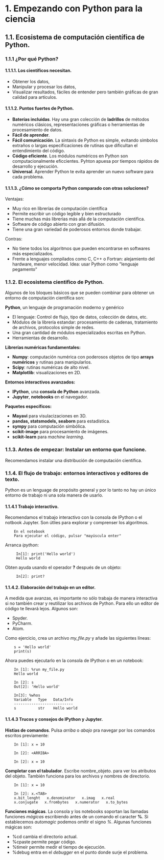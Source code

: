 # 1. Empezando con Python para la ciencia

## 1.1. Ecosistema de computación científica de Python.

### 1.1.1 ¿Por qué Python?

#### 1.1.1.1. Los científicos necesitan.

* Obtener los datos,
* Manipular y procesar los datos,
* Visualizar resultados, fáciles de entender pero también gráficas de gran calidad para artículos.

#### 1.1.1.2. Puntos fuertes de Python.

* **Baterías incluidas**. Hay una gran colección de **ladrillos** de métodos numéricos clásicos, representaciones gráficas o herramientas de procesamiento de datos.
* **Fácil de aprender**.
* **Fácil comunicación**. La sintaxis de Python es simple, evitando símbolos extraños o largas especificaciones de rutinas que dificultan el entendimiento del código.
* **Código eficiente**. Los módulos numéricos en Python son computacionalmente eficcientes. Pyhton apuesa por tiempos rápidos de desarrollo y ejecución.
* **Universal**. Aprender Python te evita aprender un nuevo software para cada problema.

#### 1.1.1.3. ¿Cómo se comporta Python comparado con otras soluciones?

Ventajas:

- Muy rico en librerías de computación científica
- Permite escribir un código legible y bien estructurado
- Tiene muchas más librerias más allá de la computación científica.
- Software de código abierto con gran difusión.
- Tiene una gran variedad de poderosos entornos donde trabajar.

Contras:

- No tiene todos los algoritmos que pueden encontrarse en softwares más especializados.
- Frente a lenguajes compilados como C, C++ o Fortran: alejamiento del
  hardware, menor velocidad. Idea: usar Python como "lenguaje
  pegamento"

### 1.1.2. El ecosistema cientifico de Python.

Algunos de los bloques básicos que se pueden combinar para obtener un entorno de computación científica son:

**Python**, un lenguaje de programación moderno y genérico

* El lenguaje: Control de flujo, tipo de datos, colección de datos, etc.
* Módulos de la librería estandar: procesamiento de cadenas, tratamiento de archivos, protocolos simple de redes.
* Una gran cantidad de módulos especializados escritas en Python.
* Herramientas de desarrollo.

**Librerías numéricas fundamentales:**

* **Numpy**: computación numérica con poderosos objetos de tipo **arrays numéricos** y rutinas para manipularlos.
* **Scipy**: rutinas numéricas de alto nivel.
* **Matplotlib**: visualizaciones en 2D.

**Entornos interactivos avanzados:**

* **IPython**, una **consola de Python** avanzada.
* **Jupyter**, **notebooks** en el navegador.

**Paquetes específicos:**

* **Mayavi** para visulacizaciones en 3D.
* **pandas, statsmodels, seaborn** para estadística.
* **sympy** para computación simbólica.
* **scikit-image** para procesamiento de imágenes.
* **scikit-learn** para *machine learning*.

### 1.1.3. Antes de empezar: Instalar un entorno que funcione.

Recomendamos instalar una distribución de computación científica.


### 1.1.4. El flujo de trabajo: entornos interactivos y editores de texto.

Python es un lenguage de propósito general y por lo tanto no hay un único entorno de trabajo ni una sola manera de usarlo.

#### 1.1.4.1 Trabajo interactivo.

Recomendamos el trabajo interactivo con la consola de IPython o el notbook Jupyter. Son útlies para explorar y comprenser los algoritmos.

        En el notebook
        Para ejecutar el código, pulsar "mayúscula enter"

Arranca *ipython*:

         In[1]: print('Hello world')
         Hello world

Obten ayuda usando el operador **?** después de un objeto:

         In[2]: print?

#### 1.1.4.2. Elaboración del trabajo en un editor.

A medida que avanzas, es importante no sólo trabaja de manera interactiva si no también crear y reutilizar los archivos de Python. Para ello un editor de código te llevará lejos. Algunos son:

* Spyder.
* PyCharm.
* Atom.

Como ejercicio, crea un archivo *my_file.py* y añade las siguientes líneas:

        s = 'Hello world'
        print(s)

Ahora puedes ejecutarlo en la consola de IPython o en un notebook:

        In [1]: %run my_file.py
        Hello world

        In [2]: s
        Out[2]: 'Hello world'

        In[3]: %whos
        Variable   Type   Data/Info
        ---------------------------
        s          str    Hello world

#### 1.1.4.3 Trucos y consejos de IPython y Jupyter.

**Histias de comandos**. Pulsa *arriba* o *abajo* pra navegar por los comandos escritos previamente:

        In [1]: x = 10

        In [2]: <ARRIBA>

        In [2]: x = 10

**Completar con el tabulador**. Escribe nombre_objeto.<TAB> para ver los atributos del objeto. También funciona para los archivos y nombres de directorio.

        In [1]: x = 10

        In [2]: x.<TAB>
        x.bit_lenght   x.denominator   x.imag   x.real
        x.conjugate   x.frombytes   x.numerator   x.to_bytes

**Funciones mágicas**.	La consola y los notebooks soportan las llamadas funciones *mágicas* escribiendo antes de un comando el caracter **%**. Si establecemos *automagic* podemos omitir el signo *%*. Algunas funciones mágicas son:

* %cd cambia el directorio actual.
* %cpaste permite pegar código.
* %timeir permite medir el tiempo de ejecución.
* %debug entra en el *debugger* en el punto donde surje el problema.
